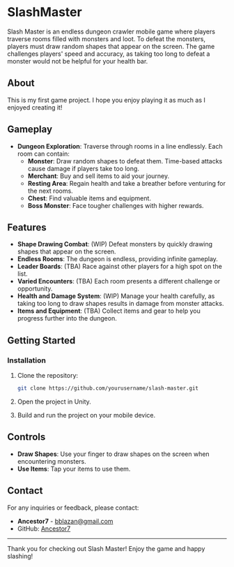 # SlashMaster

Slash Master is an endless dungeon crawler mobile game where players traverse rooms filled with monsters and loot. To defeat the monsters, players must draw random shapes that appear on the screen. The game challenges players' speed and accuracy, as taking too long to defeat a monster would not be helpful for your health bar.

## About

This is my first game project. I hope you enjoy playing it as much as I enjoyed creating it!

## Gameplay

- **Dungeon Exploration**: Traverse through rooms in a line endlessly. Each room can contain:
  - **Monster**: Draw random shapes to defeat them. Time-based attacks cause damage if players take too long.
  - **Merchant**: Buy and sell items to aid your journey.
  - **Resting Area**: Regain health and take a breather before venturing for the next rooms.
  - **Chest**: Find valuable items and equipment.
  - **Boss Monster**: Face tougher challenges with higher rewards.

## Features

- **Shape Drawing Combat**: (WIP) Defeat monsters by quickly drawing shapes that appear on the screen.
- **Endless Rooms**: The dungeon is endless, providing infinite gameplay.
- **Leader Boards**: (TBA) Race against other players for a high spot on the list.
- **Varied Encounters**: (TBA) Each room presents a different challenge or opportunity.
- **Health and Damage System**: (WIP) Manage your health carefully, as taking too long to draw shapes results in damage from monster attacks.
- **Items and Equipment**: (TBA) Collect items and gear to help you progress further into the dungeon.

## Getting Started

### Installation

1. Clone the repository:
    ```bash
    git clone https://github.com/yourusername/slash-master.git
    ```
2. Open the project in Unity.

3. Build and run the project on your mobile device.

## Controls

- **Draw Shapes**: Use your finger to draw shapes on the screen when encountering monsters.
- **Use Items**: Tap your items to use them.

## Contact

For any inquiries or feedback, please contact:

- **Ancestor7** - [bblazan@gmail.com](mailto:bblazan+github@gmail.com)
- GitHub: [Ancestor7](https://github.com/Ancestor7)

---

Thank you for checking out Slash Master! Enjoy the game and happy slashing!
